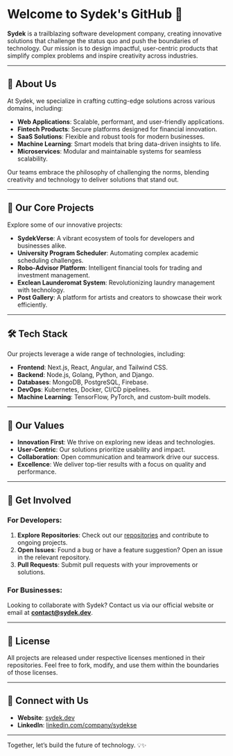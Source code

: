 # Welcome to Sydek's GitHub 🚀

**Sydek** is a trailblazing software development company, creating innovative solutions that challenge the status quo and push the boundaries of technology. Our mission is to design impactful, user-centric products that simplify complex problems and inspire creativity across industries.

---

## 🌌 About Us

At Sydek, we specialize in crafting cutting-edge solutions across various domains, including:

- **Web Applications**: Scalable, performant, and user-friendly applications.
- **Fintech Products**: Secure platforms designed for financial innovation.
- **SaaS Solutions**: Flexible and robust tools for modern businesses.
- **Machine Learning**: Smart models that bring data-driven insights to life.
- **Microservices**: Modular and maintainable systems for seamless scalability.

Our teams embrace the philosophy of challenging the norms, blending creativity and technology to deliver solutions that stand out.

---

## 🚀 Our Core Projects

Explore some of our innovative projects:

- **SydekVerse**: A vibrant ecosystem of tools for developers and businesses alike.
- **University Program Scheduler**: Automating complex academic scheduling challenges.
- **Robo-Advisor Platform**: Intelligent financial tools for trading and investment management.
- **Exclean Launderomat System**: Revolutionizing laundry management with technology.
- **Post Gallery**: A platform for artists and creators to showcase their work efficiently.

---

## 🛠️ Tech Stack

Our projects leverage a wide range of technologies, including:

- **Frontend**: Next.js, React, Angular, and Tailwind CSS.
- **Backend**: Node.js, Golang, Python, and Django.
- **Databases**: MongoDB, PostgreSQL, Firebase.
- **DevOps**: Kubernetes, Docker, CI/CD pipelines.
- **Machine Learning**: TensorFlow, PyTorch, and custom-built models.

---

## 🌟 Our Values

- **Innovation First**: We thrive on exploring new ideas and technologies.
- **User-Centric**: Our solutions prioritize usability and impact.
- **Collaboration**: Open communication and teamwork drive our success.
- **Excellence**: We deliver top-tier results with a focus on quality and performance.

---

## 🤝 Get Involved

### For Developers:
1. **Explore Repositories**: Check out our [repositories](https://github.com/Sydekse) and contribute to ongoing projects.
2. **Open Issues**: Found a bug or have a feature suggestion? Open an issue in the relevant repository.
3. **Pull Requests**: Submit pull requests with your improvements or solutions.

### For Businesses:
Looking to collaborate with Sydek? Contact us via our official website or email at **contact@sydek.dev**.

---

## 📜 License

All projects are released under respective licenses mentioned in their repositories. Feel free to fork, modify, and use them within the boundaries of those licenses.

---

## 🌟 Connect with Us

- **Website**: [sydek.dev](https://sydek.dev)
- **LinkedIn**: [linkedin.com/company/sydekse](https://linkedin.com/company/sydekse)

---

Together, let’s build the future of technology. 💡✨
